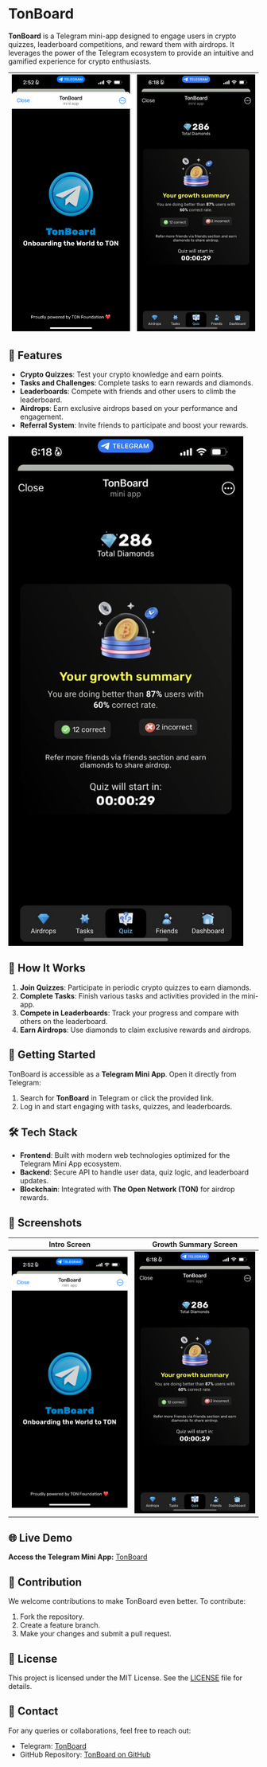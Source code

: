 # TonBoard

**TonBoard** is a Telegram mini-app designed to engage users in crypto quizzes, leaderboard competitions, and reward them with airdrops. It leverages the power of the Telegram ecosystem to provide an intuitive and gamified experience for crypto enthusiasts.

| ![TonBoard Intro](./loading.png) | ![TonBoard Summary](./summary.png) |
| -------------------------------- | ---------------------------------- |

## 🌟 Features

- **Crypto Quizzes**: Test your crypto knowledge and earn points.
- **Tasks and Challenges**: Complete tasks to earn rewards and diamonds.
- **Leaderboards**: Compete with friends and other users to climb the leaderboard.
- **Airdrops**: Earn exclusive airdrops based on your performance and engagement.
- **Referral System**: Invite friends to participate and boost your rewards.

![TonBoard Growth Summary](./summary.png)

## 🚀 How It Works

1. **Join Quizzes**: Participate in periodic crypto quizzes to earn diamonds.
2. **Complete Tasks**: Finish various tasks and activities provided in the mini-app.
3. **Compete in Leaderboards**: Track your progress and compare with others on the leaderboard.
4. **Earn Airdrops**: Use diamonds to claim exclusive rewards and airdrops.

## 🔗 Getting Started

TonBoard is accessible as a **Telegram Mini App**. Open it directly from Telegram:

1. Search for **TonBoard** in Telegram or click the provided link.
2. Log in and start engaging with tasks, quizzes, and leaderboards.

## 🛠️ Tech Stack

- **Frontend**: Built with modern web technologies optimized for the Telegram Mini App ecosystem.
- **Backend**: Secure API to handle user data, quiz logic, and leaderboard updates.
- **Blockchain**: Integrated with **The Open Network (TON)** for airdrop rewards.

## 📸 Screenshots

| Intro Screen            | Growth Summary Screen     |
| ----------------------- | ------------------------- |
| ![Intro](./loading.png) | ![Summary](./summary.png) |

## 🌐 Live Demo

**Access the Telegram Mini App:** [TonBoard](https://t.me/tahirahmadin)

## 🤝 Contribution

We welcome contributions to make TonBoard even better. To contribute:

1. Fork the repository.
2. Create a feature branch.
3. Make your changes and submit a pull request.

## 📝 License

This project is licensed under the MIT License. See the [LICENSE](LICENSE) file for details.

## 📧 Contact

For any queries or collaborations, feel free to reach out:

- Telegram: [TonBoard](https://t.me/tahirahmadin)
- GitHub Repository: [TonBoard on GitHub](https://github.com/tahirahmadin/TonBoard)

